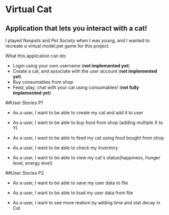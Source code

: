 # Virtual Cat

## Application that lets you interact with a cat!

I played *Neopets* and *Pet Society* when I was young, and I wanted to recreate a virtual model.pet game for this project.

What this application can do:
- Login using your own username (**not implemented yet**)
- Create a cat, and associate with the user account (**not implemented yet**)
- Buy consumables from shop
- Feed, play, chat with your cat using consumables! (**not fully implemented yet**)


##User Stories P1
- As a user, I want to be able to create my cat and add it to user 

- As a user, I want to be able to buy food from shop (adding multiple X to Y)

- As a user, I want to be able to feed my cat using food bought from shop

- As a user, I want to be able to check my Inventory

- As a user, I want to be able to view my cat's status(happiness, hunger level, energy level)

##User Stories P2
- As a user, I want to be able to save my user data to file 

- As a user, I want to be able to load my user data from file

- As a user, I want to see more realism by adding time and stat decay in Cat




